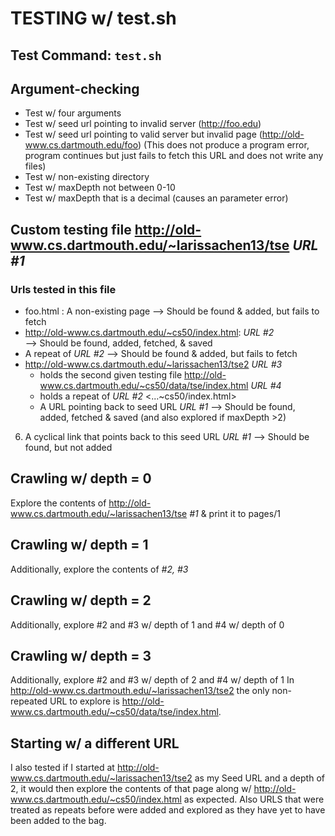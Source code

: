 # TESTING w/ test.sh

## Test Command: `test.sh`

## Argument-checking
* Test w/ four arguments
* Test w/ seed url pointing to invalid server (http://foo.edu)
* Test w/ seed url pointing to valid server but invalid page (http://old-www.cs.dartmouth.edu/foo)
    (This does not produce a program error, program continues but just fails to fetch 
    this URL and does not write any files) 
* Test w/ non-existing directory
* Test w/ maxDepth not between 0-10
* Test w/ maxDepth that is a decimal (causes an parameter error)

## Custom testing file http://old-www.cs.dartmouth.edu/~larissachen13/tse *URL #1* 
### Urls tested in this file 
  * foo.html : A non-existing page 
    --> Should be found & added, but fails to fetch
  * http://old-www.cs.dartmouth.edu/~cs50/index.html: *URL #2*  
    --> Should be found, added, fetched, & saved
  * A repeat of *URL #2*
    --> Should be found & added, but fails to fetch
  * http://old-www.cs.dartmouth.edu/~larissachen13/tse2 *URL #3* 
      * holds the second given testing file http://old-www.cs.dartmouth.edu/~cs50/data/tse/index.html *URL #4* 
      * holds a repeat of *URL #2* <...~cs50/index.html> 
      * A URL pointing back to seed URL *URL #1* 
    --> Should be found, added, fetched & saved (and also explored if
        maxDepth >2)
  6. A cyclical link that points back to this seed URL *URL #1*
    --> Should be found, but not added
    
## Crawling w/ depth = 0
Explore the contents of http://old-www.cs.dartmouth.edu/~larissachen13/tse *#1* 
& print it to pages/1

## Crawling w/ depth = 1
Additionally, explore the contents of  *#2, #3* 

## Crawling w/ depth = 2
Additionally, explore #2 and #3 w/ depth of 1 and #4 w/ depth of 0 
 

## Crawling w/ depth = 3
Additionally, explore #2 and #3 w/ depth of 2 and #4 w/ depth of 1 
In http://old-www.cs.dartmouth.edu/~larissachen13/tse2 the only non-repeated
 URL to explore is http://old-www.cs.dartmouth.edu/~cs50/data/tse/index.html.

 ## Starting w/ a different URL
 I also tested if I started at http://old-www.cs.dartmouth.edu/~larissachen13/tse2
 as my Seed URL and a depth of 2, it would then explore the contents of that page
 along w/ http://old-www.cs.dartmouth.edu/~cs50/index.html as expected. Also
 URLS that were treated as repeats before were added and explored as they have
 yet to have been added to the bag.
 

